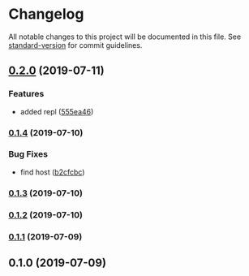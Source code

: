 # Changelog

All notable changes to this project will be documented in this file. See [standard-version](https://github.com/conventional-changelog/standard-version) for commit guidelines.

## [0.2.0](https://github.com/37teams/usrv/compare/v0.1.4...v0.2.0) (2019-07-11)


### Features

* added repl ([555ea46](https://github.com/37teams/usrv/commit/555ea46))



### [0.1.4](https://github.com/37teams/usrv/compare/v0.1.3...v0.1.4) (2019-07-10)


### Bug Fixes

* find host ([b2cfcbc](https://github.com/37teams/usrv/commit/b2cfcbc))



### [0.1.3](https://github.com/37teams/usrv/compare/v0.1.2...v0.1.3) (2019-07-10)



### [0.1.2](https://github.com/37teams/usrv/compare/v0.1.1...v0.1.2) (2019-07-10)



### [0.1.1](https://github.com/37teams/usrv/compare/v0.1.0...v0.1.1) (2019-07-09)



## 0.1.0 (2019-07-09)
